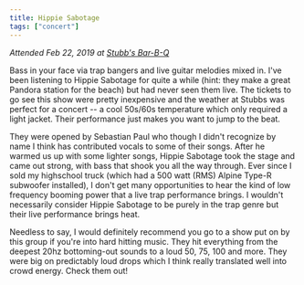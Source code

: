 ```yaml
---
title: Hippie Sabotage
tags: ["concert"]
---
```


*Attended Feb 22, 2019 at [Stubb's Bar-B-Q](https://goo.gl/maps/oucKDSpBpr52)*

Bass in your face via trap bangers and live guitar melodies mixed in. I've been listening to Hippie Sabotage for quite a while (hint: they make a great Pandora station for the beach) but had never seen them live. The tickets to go see this show were pretty inexpensive and the weather at Stubbs was perfect for a concert -- a cool 50s/60s temperature which only required a light jacket. Their performance just makes you want to jump to the beat.

They were opened by Sebastian Paul who though I didn't recognize by name I think has contributed vocals to some of their songs. After he warmed us up with some lighter songs, Hippie Sabotage took the stage and came out strong, with bass that shook you all the way through. Ever since I sold my highschool truck (which had a 500 watt (RMS) Alpine Type-R subwoofer installed), I don't get many opportunities to hear the kind of low frequency booming power that a live trap performance brings. I wouldn't necessarily consider Hippie Sabotage to be purely in the trap genre but their live performance brings heat.

Needless to say, I would definitely recommend you go to a show put on by this group if you're into hard hitting music. They hit everything from the deepest 20hz bottoming-out sounds to a loud 50, 75, 100 and more. They were big on predictably loud drops which I think really translated well into crowd energy. Check them out!
